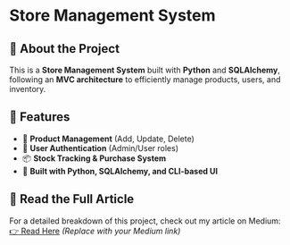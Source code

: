 # Store Management System

## 🚀 About the Project
This is a **Store Management System** built with **Python** and **SQLAlchemy**, following an **MVC architecture** to efficiently manage products, users, and inventory.

## 📌 Features
- 🛒 **Product Management** (Add, Update, Delete)
- 👤 **User Authentication** (Admin/User roles)
- 📦 **Stock Tracking & Purchase System**
- 🔹 **Built with Python, SQLAlchemy, and CLI-based UI**

## 📖 Read the Full Article
For a detailed breakdown of this project, check out my article on Medium:  
[👉 Read Here](https://medium.com/@mujahxd/building-a-powerful-store-management-system-with-python-and-sqlalchemy-937c1e50d168) *(Replace with your Medium link)*
